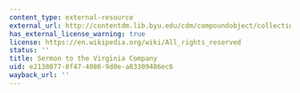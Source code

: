 ```yaml
---
content_type: external-resource
external_url: http://contentdm.lib.byu.edu/cdm/compoundobject/collection/JohnDonne/id/3178/rec/1
has_external_license_warning: true
license: https://en.wikipedia.org/wiki/All_rights_reserved
status: ''
title: Sermon to the Virginia Company
uid: e2138077-0f47-4086-9d0e-a83309486ec6
wayback_url: ''
---
```

